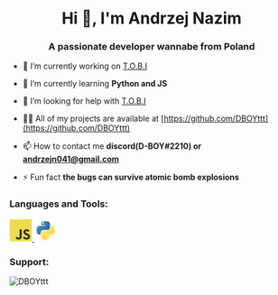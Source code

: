 <h1 align="center">Hi 👋, I'm Andrzej Nazim</h1>
<h3 align="center">A passionate developer wannabe from Poland</h3>

- 🔭 I’m currently working on [T.O.B.I](https://github.com/DBOYttt/T.O.B.I-the-interactive-IA)

- 🌱 I’m currently learning **Python and JS**

- 🤝 I’m looking for help with [T.O.B.I](https://github.com/DBOYttt/T.O.B.I-the-interactive-IA)

- 👨‍💻 All of my projects are available at [https://github.com/DBOYttt](https://github.com/DBOYttt)

- 📫 How to contact me **discord(D-BOY#2210) or andrzejn041@gmail.com**

- ⚡ Fun fact **the bugs can survive atomic bomb explosions**


<h3 align="left">Languages and Tools:</h3>
<p align="left"> <a href="https://developer.mozilla.org/en-US/docs/Web/JavaScript" target="_blank" rel="noreferrer"> <img src="https://raw.githubusercontent.com/devicons/devicon/master/icons/javascript/javascript-original.svg" alt="javascript" width="40" height="40"/> </a> <a href="https://www.python.org" target="_blank" rel="noreferrer"> <img src="https://raw.githubusercontent.com/devicons/devicon/master/icons/python/python-original.svg" alt="python" width="40" height="40"/> </a> </p>

<h3 align="left">Support:</h3>
<p><a href="https://www.buymeacoffee.com/DBOYttt"> <img align="left" src="https://cdn.buymeacoffee.com/buttons/v2/default-yellow.png" height="50" width="210" alt="DBOYttt" /></a></p><br><br>
